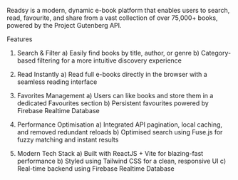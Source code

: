 Readsy is a modern, dynamic e-book platform that enables users to search, read, favourite, and share from a vast collection of over 75,000+ books, powered by the Project Gutenberg API.

Features
1) Search & Filter
  a) Easily find books by title, author, or genre
  b) Category-based filtering for a more intuitive discovery experience

2) Read Instantly
  a) Read full e-books directly in the browser with a seamless reading interface

3) Favorites Management
  a) Users can like books and store them in a dedicated Favourites section
  b) Persistent favourites powered by Firebase Realtime Database

4) Performance Optimisation
  a) Integrated API pagination, local caching, and removed redundant reloads
  b) Optimised search using Fuse.js for fuzzy matching and instant results

5) Modern Tech Stack
  a) Built with ReactJS + Vite for blazing-fast performance
  b) Styled using Tailwind CSS for a clean, responsive UI
  c) Real-time backend using Firebase Realtime Database
